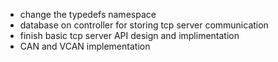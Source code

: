 - change the typedefs namespace
- database on controller for storing tcp server communication
- finish basic tcp server API design and implimentation 
- CAN and VCAN implementation